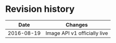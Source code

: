 # Revision history

| Date | Changes |
| ---- | ---------------- |
| 2016-08-19 | Image API v1 officially live |

